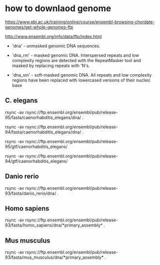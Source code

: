 # how to downlaod genome

https://www.ebi.ac.uk/training/online/course/ensembl-browsing-chordate-genomes/get-whole-genomes-ftp

http://www.ensembl.org/info/data/ftp/index.html

* 'dna' - unmasked genomic DNA sequences.

* 'dna_rm' - masked genomic DNA. Interspersed repeats and low
complexity regions are detected with the RepeatMasker tool and masked
by replacing repeats with 'N's.

* 'dna_sm' - soft-masked genomic DNA. All repeats and low complexity regions
have been replaced with lowercased versions of their nucleic base


## C. elegans
rsync -av rsync://ftp.ensembl.org/ensembl/pub/release-95/fasta/caenorhabditis_elegans/dna/ .

rsync -av rsync://ftp.ensembl.org/ensembl/pub/release-94/fasta/caenorhabditis_elegans/dna/ .

rsync -av rsync://ftp.ensembl.org/ensembl/pub/release-95/gtf/caenorhabditis_elegans/

rsync -av rsync://ftp.ensembl.org/ensembl/pub/release-94/gtf/caenorhabditis_elegans/

## Danio rerio
 rsync -av rsync://ftp.ensembl.org/ensembl/pub/release-93/fasta/danio_rerio/dna/ .
 
## Homo sapiens
  rsync -av rsync://ftp.ensembl.org/ensembl/pub/release-93/fasta/homo_sapiens/dna/\*primary\_assembly\* .

## Mus musculus
rsync -av rsync://ftp.ensembl.org/ensembl/pub/release-93/fasta/mus_musculus/dna/\*primary\_assembly\* .
